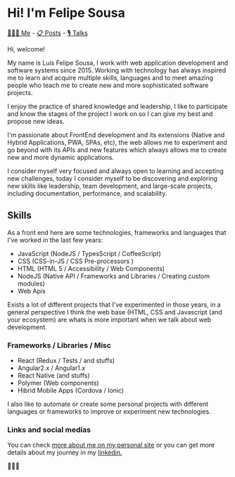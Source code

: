 # Hi! I'm Felipe Sousa

[👨🏻‍💻 Me](https://felipesousa.space/about/)  - [📋 Posts](https://felipesousa.space) - [🎙 Talks](https://felipesousa.space/talks/)

Hi, welcome!

My name is Luis Felipe Sousa, I work with web application development and software systems since 2015. Working with technology has always inspired me to learn and acquire multiple skills, languages and to meet amazing people who teach me to create new and more sophisticated software projects.

I enjoy the practice of shared knowledge and leadership, I like to participate and know the stages of the project I work on so I can give my best and propose new ideas.

I'm passionate about FrontEnd development and its extensions (Native and Hybrid Applications, PWA, SPAs, etc), the web allows me to experiment and go beyond with its APIs and new features which always allows me to create new and more dynamic applications.

I consider myself very focused and always open to learning and accepting new challenges, today I consider myself to be discovering and exploring new skills like leadership, team development, and large-scale projects, including documentation, performance, and scalability.

## Skills

As a front end here are some technologies, frameworks and languages that I've worked in the last few years:

- JavaScript (NodeJS / TypesScript / CoffeeScript)
- CSS (CSS-in-JS / CSS Pre-processors )
- HTML (HTML 5 / Accessibility / Web Components)
- NodeJS (Native API / Frameworks and Libraries / Creating custom modules)
- Web Apis

Exists a lot of different projects that I've experimented in those years, in a general perspective I think the web base (HTML, CSS and Javascript (and your ecosystem) are whats is more important when we talk about web development.

### Frameworks / Libraries / Misc

- React (Redux / Tests / and stuffs)
- Angular2.x / Angular1.x
- React Native (and stuffs)
- Polymer (Web components)
- Hibrid Mobile Apps (Cordova / Ionic)

I also like to automate or create some personal projects with different languages or frameworks to improve or experiment new technologies.

### Links and social medias

You can check [more about me on my personal site](https://www.felipesousa.space) or you can get more details about my journey in my [linkedin.](https://www.linkedin.com/in/luisfelipesousa/)

👨🏻‍💻
